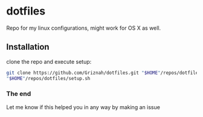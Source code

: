 # dotfiles

Repo for my linux configurations, might work for OS X as well.

## Installation

clone the repo and execute setup:

```bash
git clone https://github.com/Griznah/dotfiles.git "$HOME"/repos/dotfiles
"$HOME"/repos/dotfiles/setup.sh
```

### The end

Let me know if this helped you in any way by making an issue
